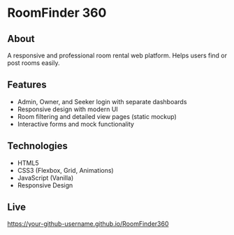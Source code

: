 # RoomFinder 360

## About
A responsive and professional room rental web platform. Helps users find or post rooms easily.

## Features
- Admin, Owner, and Seeker login with separate dashboards
- Responsive design with modern UI
- Room filtering and detailed view pages (static mockup)
- Interactive forms and mock functionality

## Technologies
- HTML5
- CSS3 (Flexbox, Grid, Animations)
- JavaScript (Vanilla)
- Responsive Design

## Live
https://your-github-username.github.io/RoomFinder360
